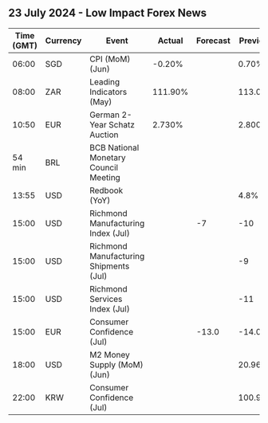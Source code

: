 ## 23 July 2024 - Low Impact Forex News

| Time (GMT) | Currency | Event | Actual | Forecast | Previous |
|------|----------|-------|--------|----------|----------|
| 06:00 | SGD | CPI (MoM) (Jun) | -0.20% |  | 0.70% |
| 08:00 | ZAR | Leading Indicators (May) | 111.90% |  | 113.00% |
| 10:50 | EUR | German 2-Year Schatz Auction | 2.730% |  | 2.800% |
| 54 min | BRL | BCB National Monetary Council Meeting |  |  |  |
| 13:55 | USD | Redbook (YoY) |  |  | 4.8% |
| 15:00 | USD | Richmond Manufacturing Index (Jul) |  | -7 | -10 |
| 15:00 | USD | Richmond Manufacturing Shipments (Jul) |  |  | -9 |
| 15:00 | USD | Richmond Services Index (Jul) |  |  | -11 |
| 15:00 | EUR | Consumer Confidence (Jul) |  | -13.0 | -14.0 |
| 18:00 | USD | M2 Money Supply (MoM) (Jun) |  |  | 20.96T |
| 22:00 | KRW | Consumer Confidence (Jul) |  |  | 100.9 |
